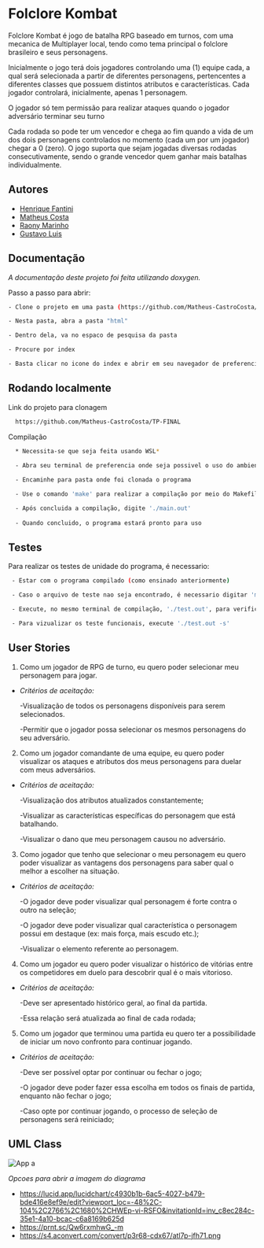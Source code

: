 
# Folclore Kombat


Folclore Kombat é jogo de batalha RPG baseado em turnos, com uma mecanica de Multiplayer local, tendo como tema principal o folclore brasileiro e seus personagens.

Inicialmente o jogo terá dois jogadores controlando uma (1) equipe cada, a qual será selecionada a partir de diferentes personagens, pertencentes a diferentes classes que possuem distintos atributos e características. Cada jogador controlará, inicialmente, apenas 1 personagem.

O jogador só tem permissão para realizar ataques quando o jogador adversário terminar seu turno

Cada rodada so pode ter um vencedor e chega ao fim quando a vida de um dos dois personagens controlados no momento (cada um por um jogador) chegar a 0 (zero). O jogo suporta que sejam jogadas diversas rodadas consecutivamente, sendo o grande vencedor quem ganhar mais batalhas individualmente.



## Autores

- [Henrique Fantini](https://github.com/HenriqueFantini)
- [Matheus Costa](https://github.com/matheusccosta)
- [Raony Marinho](https://github.com/RaonyM)
- [Gustavo Luis](https://github.com/gustavoldmf)



## Documentação

*A documentação deste projeto foi feita utilizando doxygen.*

Passo a passo para abrir:

```bash
- Clone o projeto em uma pasta (https://github.com/Matheus-CastroCosta/TP-FINAL)

- Nesta pasta, abra a pasta "html"

- Dentro dela, va no espaco de pesquisa da pasta

- Procure por index

- Basta clicar no icone do index e abrir em seu navegador de preferencia.
```

## Rodando localmente

Link do projeto para clonagem

```bash
  https://github.com/Matheus-CastroCosta/TP-FINAL
```

Compilação

```bash
  * Necessita-se que seja feita usando WSL*
  
  - Abra seu terminal de preferencia onde seja possivel o uso do ambiente Linux

  - Encaminhe para pasta onde foi clonada o programa

  - Use o comando 'make' para realizar a compilação por meio do Makefile. Caso deseje limpar a compilação ja feita, basta dar 'make clean')

  - Após concluida a compilação, digite './main.out'
  
  - Quando concluido, o programa estará pronto para uso
```


## Testes

Para realizar os testes de unidade do programa, é necessario:

```bash
 - Estar com o programa compilado (como ensinado anteriormente)

 - Caso o arquivo de teste nao seja encontrado, é necessario digitar 'make test'

 - Execute, no mesmo terminal de compilação, './test.out', para verificar apenas os testes falhos

 - Para vizualizar os teste funcionais, execute './test.out -s'


```
## User Stories

1) Como um jogador de RPG de turno, eu quero poder selecionar meu personagem para jogar.

- *Critérios de aceitação:*

    -Visualização de todos os personagens disponíveis para serem selecionados.

    -Permitir que o jogador possa selecionar os mesmos personagens do seu adversário.


2) Como um jogador comandante de uma equipe, eu quero poder visualizar os ataques e atributos dos meus personagens para duelar com meus adversários.

- *Critérios de aceitação:*

    -Visualização dos atributos  atualizados constantemente;

    -Visualizar as características específicas do personagem que está batalhando.

    -Visualizar o dano que meu personagem causou no adversário.

3) Como jogador que tenho que selecionar o meu personagem eu quero poder visualizar as vantagens dos personagens para saber qual o melhor a escolher na situação.

- *Critérios de aceitação:*

    -O jogador deve poder visualizar qual personagem é forte contra o outro na seleção;

    -O jogador deve poder visualizar qual característica o personagem possui em destaque (ex: mais força, mais escudo etc.);
    
    -Visualizar o elemento referente ao personagem.

4) Como um jogador eu quero poder visualizar o histórico de vitórias entre os competidores em duelo para descobrir qual é o mais vitorioso.

- *Critérios de aceitação:*

    -Deve ser apresentado histórico geral, ao final da partida.

    -Essa relação será atualizada ao final de cada rodada;

5) Como um jogador que terminou uma partida eu quero ter a possibilidade de iniciar um novo confronto para continuar jogando.

- *Critérios de aceitação:*

    -Deve ser possível optar por continuar ou fechar o jogo;

    -O jogador deve poder fazer essa escolha em todos os finais de partida, enquanto não fechar o jogo;
    
    -Caso opte por continuar jogando, o processo de seleção de personagens será reiniciado;

## UML Class

![App a](https://s4.aconvert.com/convert/p3r68-cdx67/atl7p-jfh71.png)

*Opcoes para abrir a imagem do diagrama*
- https://lucid.app/lucidchart/c4930b1b-6ac5-4027-b479-bde416e8ef9e/edit?viewport_loc=-48%2C-104%2C2766%2C1680%2CHWEp-vi-RSFO&invitationId=inv_c8ec284c-35e1-4a10-bcac-c6a8169b625d
- https://prnt.sc/Qw6rxmhwG_-m
- https://s4.aconvert.com/convert/p3r68-cdx67/atl7p-jfh71.png


